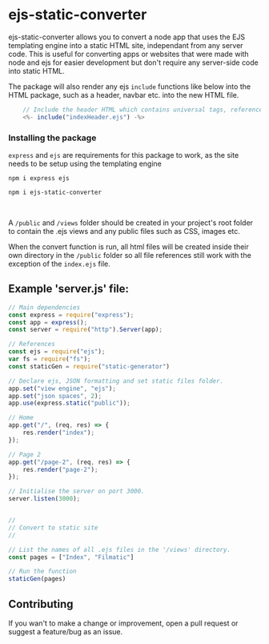 # ejs-static-converter

ejs-static-converter allows you to convert a node app that uses the EJS templating engine into a static HTML site, independant from any server code. This is useful for converting apps or websites that were made with node and ejs for easier development but don't require any server-side code into static HTML.

The package will also render any ejs `include` functions like below into the HTML package, such as a header, navbar etc. into the new HTML file.

```js
    // Include the header HTML which contains universal tags, references and other metadata.
    <%- include("indexHeader.ejs") -%>
```

### Installing the package
`express` and `ejs` are requirements for this package to work, as the site needs to be setup using the templating engine

```
npm i express ejs
```

```
npm i ejs-static-converter
```
<br>

A `/public` and `/views` folder should be created in your project's root folder to contain the .ejs views and any public files such as CSS, images etc. 

When the convert function is run, all html files will be created inside their own directory in the `/public` folder so all file references still work with the exception of the `index.ejs` file.

## Example 'server.js' file:
```js
// Main dependencies
const express = require("express");
const app = express();
const server = require("http").Server(app);

// References
const ejs = require("ejs");
var fs = require("fs");
const staticGen = require("static-generator")

// Declare ejs, JSON formatting and set static files folder.
app.set("view engine", "ejs");
app.set("json spaces", 2);
app.use(express.static("public"));

// Home
app.get("/", (req, res) => {
    res.render("index");
});

// Page 2
app.get("/page-2", (req, res) => {
    res.render("page-2");
});

// Initialise the server on port 3000.
server.listen(3000);


//
// Convert to static site
//

// List the names of all .ejs files in the '/views' directory.
const pages = ["Index", "Filmatic"]

// Run the function
staticGen(pages)
```

## Contributing

If you wan't to make a change or improvement, open a pull request or suggest a feature/bug as an issue.
